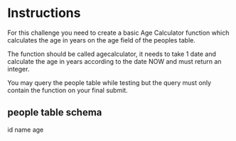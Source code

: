 # Instructions

For this challenge you need to create a basic Age Calculator function which calculates the age in years on the age field of the peoples table.

The function should be called agecalculator, it needs to take 1 date and calculate the age in years according to the date NOW and must return an integer.

You may query the people table while testing but the query must only contain the function on your final submit.

## people table schema

id
name
age
